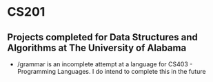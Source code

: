 # CS201
## Projects completed for Data Structures and Algorithms at The University of Alabama

- /grammar is an incomplete attempt at a language for CS403 - Programming Languages. I do intend to complete this in the future
